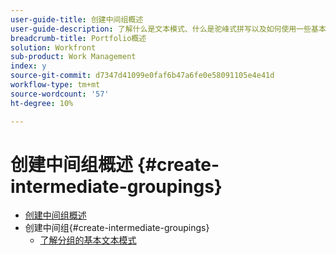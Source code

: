 ```yaml
---
user-guide-title: 创建中间组概述
user-guide-description: 了解什么是文本模式、什么是驼峰式拼写以及如何使用一些基本的“即插即用”文本模式代码块创建超出标准生成器功能的分组。
breadcrumb-title: Portfolio概述
solution: Workfront
sub-product: Work Management
index: y
source-git-commit: d7347d41099e0faf6b47a6fe0e58091105e4e41d
workflow-type: tm+mt
source-wordcount: '57'
ht-degree: 10%

---
```




# 创建中间组概述 {#create-intermediate-groupings}

+ [创建中间组概述](overview.md)
+ 创建中间组{#create-intermediate-groupings}
   + [了解分组的基本文本模式](basic-text-mode-for-groupings.md)



